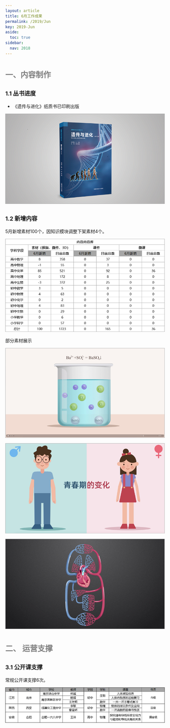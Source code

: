 ```yaml
---
layout: article
title: 6月工作成果
permalink: /2019/Jun
key: 2019-Jun
aside:
  toc: true
sidebar:
  nav: 2018
---
```


<bro/><bro/>

# <font size="5" color="gray">一、内容制作</font>

## <font size="4" >1.1 丛书进度</font>

- 《遗传与进化》纸质书已印刷出版

![avatar](images/20190601.png)

## <font size="4" >1.2 新增内容</font>

5月新增素材100个，因知识模块调整下架素材4个。

![avatar](images/20190602.png)

部分素材展示

![avatar](images/20190603.png)

![avatar](images/20190604.png)

![avatar](images/20190605.png)

# <font size="5" color="gray">二、	运营支撑</font>

## <font size="4" >3.1 公开课支撑</font>

常规公开课支撑6次。

![avatar](images/20190606.png)





